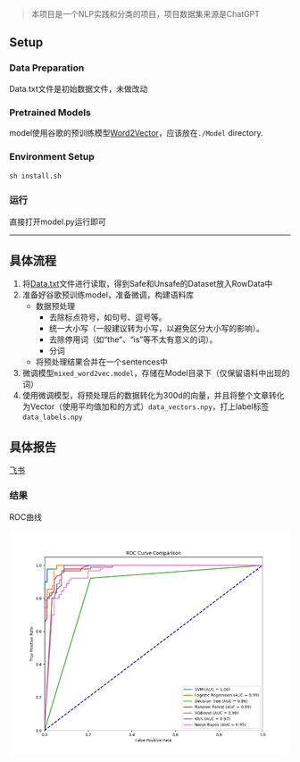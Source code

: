 >本项目是一个NLP实践和分类的项目，项目数据集来源是ChatGPT

## Setup

### Data Preparation



Data.txt文件是初始数据文件，未做改动





### Pretrained Models



model使用谷歌的预训练模型[Word2Vector](https://code.google.com/archive/p/word2vec/)，应该放在`./Model` directory.

### Environment Setup

```
sh install.sh
```



### 运行

直接打开model.py运行即可

---

## 具体流程

1. 将[Data.txt](https://github.com/Anonymi1ty/ML_Project/blob/main/Data.txt)文件进行读取，得到Safe和Unsafe的Dataset放入RowData中
2. 准备好谷歌预训练model，准备微调，构建语料库
   - 数据预处理
     - 去除标点符号，如句号、逗号等。 
     - 统一大小写（一般建议转为小写，以避免区分大小写的影响）。 
     - 去除停用词（如“the”、“is”等不太有意义的词）。 
     - 分词
   - 将预处理结果合并在一个sentences中
3. 微调模型`mixed_word2vec.model`，存储在Model目录下（仅保留语料中出现的词）
4. 使用微调模型，将预处理后的数据转化为300d的向量，并且将整个文章转化为Vector（使用平均值加和的方式）`data_vectors.npy`，打上label标签`data_labels.npy`



## 具体报告

[飞书](https://icnir26y0hx8.feishu.cn/wiki/LE03w6B6ziYLSHkduI1cHty5nrh?from=from_copylink)



### 结果

ROC曲线

![accuracy_over_epochs](.\accuracy_over_epochs.png)